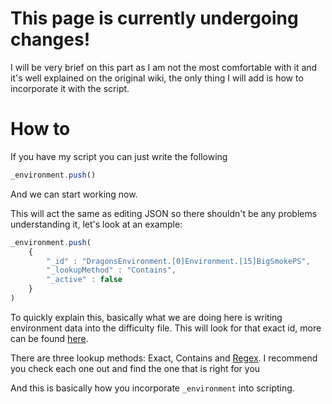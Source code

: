 # This page is currently undergoing changes!

I will be very brief on this part as I am not the most comfortable with it and it's well explained on the original wiki, the only thing I will add is how to incorporate it with the script.

# How to
If you have my script you can just write the following
```js
_environment.push()
```
And we can start working now.

This will act the same as editing JSON so there shouldn't be any problems understanding it, let's look at an example:
```js
_environment.push(
    {
        "_id" : "DragonsEnvironment.[0]Environment.[15]BigSmokePS",
        "_lookupMethod" : "Contains",
        "_active" : false
    }
)
```
To quickly explain this, basically what we are doing here is writing environment data into the difficulty file. This will look for that exact id, more can be found [here](https://github.com/StormPacer/Noodle-Maps/tree/main/chroma%20logs).

There are three lookup methods: Exact, Contains and [Regex](https://github.com/stormpacer/how-to-noodle/how-tos/regex.md/). I recommend you check each one out and find the one that is right for you

And this is basically how you incorporate `_environment` into scripting.
